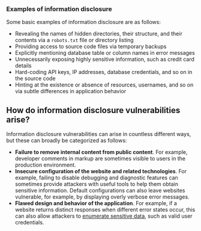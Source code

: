 ### Examples of information disclosure
Some basic examples of information disclosure are as follows:
- Revealing the names of hidden directories, their structure, and their contents via a `robots.txt` file or directory listing
- Providing access to source code files via temporary backups
- Explicitly mentioning database table or column names in error messages
- Unnecessarily exposing highly sensitive information, such as credit card details
- Hard-coding API keys, IP addresses, database credentials, and so on in the source code
- Hinting at the existence or absence of resources, usernames, and so on via subtle differences in application behavior

## How do information disclosure vulnerabilities arise?
Information disclosure vulnerabilities can arise in countless different ways, but these can broadly be categorized as follows:
- **Failure to remove internal content from public content**. For example, developer comments in markup are sometimes visible to users in the production environment.
- **Insecure configuration of the website and related technologies**. For example, failing to disable debugging and diagnostic features can sometimes provide attackers with useful tools to help them obtain sensitive information. Default configurations can also leave websites vulnerable, for example, by displaying overly verbose error messages.
- **Flawed design and behavior of the application**. For example, if a website returns distinct responses when different error states occur, this can also allow attackers to [enumerate sensitive data](https://portswigger.net/web-security/authentication/password-based#username-enumeration), such as valid user credentials.